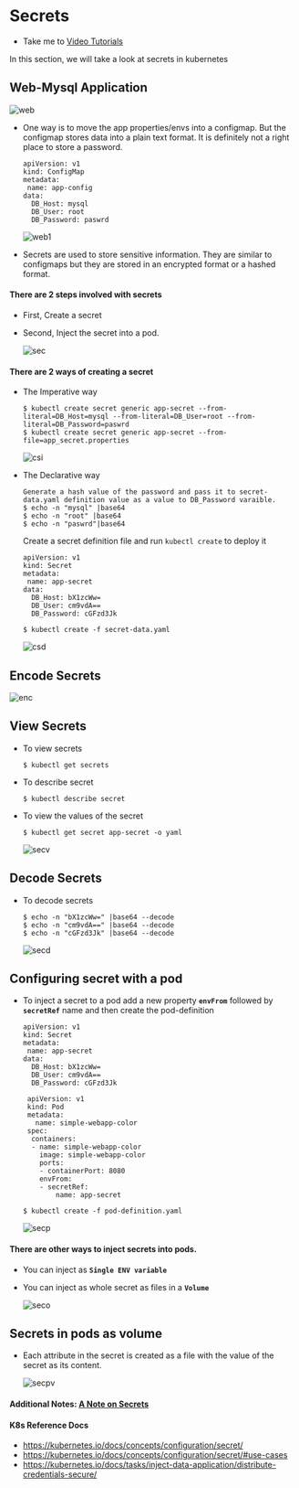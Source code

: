 # Secrets
  - Take me to [Video Tutorials](https://kodekloud.com/courses/539883/lectures/9808207)

In this section, we will take a look at secrets in kubernetes

## Web-Mysql Application

 ![web](../../images/web.PNG)
 
- One way is to move the app properties/envs into a configmap. But the configmap stores data into a plain text format. It is definitely not a right place to store a password.
  ```
  apiVersion: v1
  kind: ConfigMap
  metadata:
   name: app-config
  data:
    DB_Host: mysql
    DB_User: root
    DB_Password: paswrd
  ```
  ![web1](../../images/web1.PNG)
  
- Secrets are used to store sensitive information. They are similar to configmaps but they are stored in an encrypted format or a hashed format.

#### There are 2 steps involved with secrets
- First, Create a secret
- Second, Inject the secret into a pod.
  
  ![sec](../../images/sec.PNG)
  
#### There are 2 ways of creating a secret
- The Imperative way
  ```
  $ kubectl create secret generic app-secret --from-literal=DB_Host=mysql --from-literal=DB_User=root --from-literal=DB_Password=paswrd
  $ kubectl create secret generic app-secret --from-file=app_secret.properties
  ```
  ![csi](../../images/csi.PNG)
  
- The Declarative way
  ```
  Generate a hash value of the password and pass it to secret-data.yaml definition value as a value to DB_Password varaible.
  $ echo -n "mysql" |base64
  $ echo -n "root" |base64
  $ echo -n "paswrd"|base64
  ```
  
  Create a secret definition file and run `kubectl create` to deploy it
  ```
  apiVersion: v1
  kind: Secret
  metadata:
   name: app-secret
  data:
    DB_Host: bX1zcWw=
    DB_User: cm9vdA==
    DB_Password: cGFzd3Jk
  ```
  ```
  $ kubectl create -f secret-data.yaml
  ```

  ![csd](../../images/csd.PNG)
  
## Encode Secrets

  ![enc](../../images/enc.PNG)
  
## View Secrets
- To view secrets
  ```
  $ kubectl get secrets
  ```
- To describe secret
  ```
  $ kubectl describe secret
  ```
- To view the values of the secret
  ```
  $ kubectl get secret app-secret -o yaml
  ```
  
  ![secv](../../images/secv.PNG)
  
## Decode Secrets
- To decode secrets
  ```
  $ echo -n "bX1zcWw=" |base64 --decode
  $ echo -n "cm9vdA==" |base64 --decode
  $ echo -n "cGFzd3Jk" |base64 --decode
  ```
  ![secd](../../images/secd.PNG)
  
## Configuring secret with a pod
- To inject a secret to a pod add a new property **`envFrom`** followed by **`secretRef`** name and then create the pod-definition
  
  ```
  apiVersion: v1
  kind: Secret
  metadata:
   name: app-secret
  data:
    DB_Host: bX1zcWw=
    DB_User: cm9vdA==
    DB_Password: cGFzd3Jk
  ```
  ```
   apiVersion: v1
   kind: Pod
   metadata:
     name: simple-webapp-color
   spec:
    containers:
    - name: simple-webapp-color
      image: simple-webapp-color
      ports:
      - containerPort: 8080
      envFrom:
      - secretRef:
          name: app-secret
   ```
  ```
  $ kubectl create -f pod-definition.yaml
  ```
  ![secp](../../images/secp.PNG)
  
#### There are other ways to inject secrets into pods.
- You can inject as **`Single ENV variable`**
- You can inject as whole secret as files in a **`Volume`**

  ![seco](../../images/seco.PNG)
  
## Secrets in pods as volume
- Each attribute in the secret is created as a file with the value of the secret as its content.
  
  ![secpv](../../images/secpv.PNG)

  

#### Additional Notes: [A Note on Secrets](https://kodekloud.com/courses/certified-kubernetes-administrator-with-practice-tests/lectures/10589148)

#### K8s Reference Docs
- https://kubernetes.io/docs/concepts/configuration/secret/
- https://kubernetes.io/docs/concepts/configuration/secret/#use-cases
- https://kubernetes.io/docs/tasks/inject-data-application/distribute-credentials-secure/
